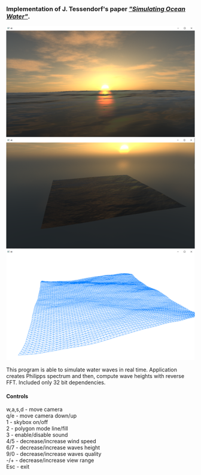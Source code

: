 ### Implementation of J. Tessendorf's paper [_"Simulating Ocean Water"_](https://citeseerx.ist.psu.edu/viewdoc/download?doi=10.1.1.161.9102&rep=rep1&type=pdf).

![alt text](https://github.com/smarkuck/Tessendorf-Waves/blob/master/example.png?raw=true)
![alt text](https://github.com/smarkuck/Tessendorf-Waves/blob/master/example2.png?raw=true)
![alt text](https://github.com/smarkuck/Tessendorf-Waves/blob/master/example3.png?raw=true)

This program is able to simulate water waves in real time. Application creates Philipps spectrum and then, compute wave heights with reverse FFT. Included only 32 bit dependencies.

#### Controls
w,a,s,d - move camera  
q/e - move camera down/up  
1 - skybox on/off  
2 - polygon mode line/fill  
3 - enable/disable sound  
4/5 - decrease/increase wind speed  
6/7 - decrease/increase waves height  
9/0 - decrease/increase waves quality  
-/+ - decrease/increase view range  
Esc - exit
